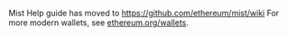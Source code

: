 
Mist Help guide has moved to https://github.com/ethereum/mist/wiki
For more modern wallets, see [ethereum.org/wallets](https://ethereum.org/wallets).
